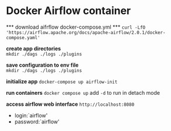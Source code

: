 # Docker Airflow container
*** download aifrflow docker-compose.yml *** `curl -LfO 'https://airflow.apache.org/docs/apache-airflow/2.0.1/docker-compose.yaml'`

**create app directories**<br>
`mkdir ./dags ./logs ./plugins`

**save configuration to env file**<br>
`mkdir ./dags ./logs ./plugins`

**initialize app**
`docker-compose up airflow-init`

**run containers**
`docker compose up` add `-d` to run in detach mode

**access airflow web interface**
`http://localhost:8080`
- login:`airflow'
- password:`airflow'